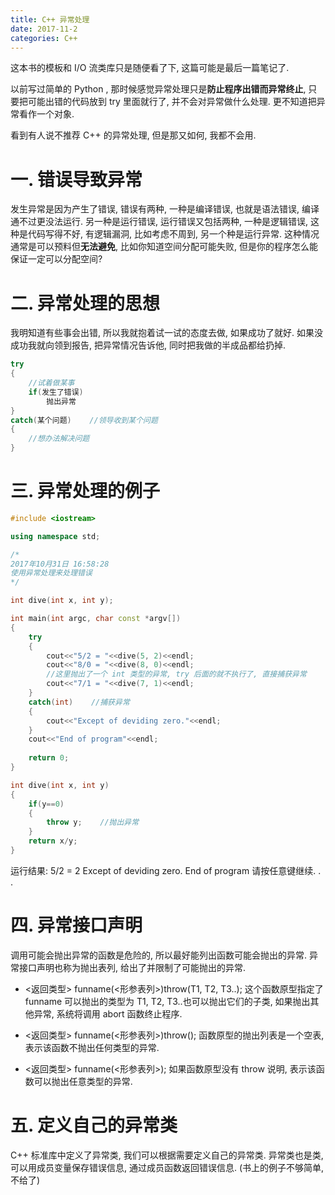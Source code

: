```yaml
---
title: C++ 异常处理
date: 2017-11-2
categories: C++
---
```


这本书的模板和 I/O 流类库只是随便看了下, 这篇可能是最后一篇笔记了.
<!--more-->
以前写过简单的 Python , 那时候感觉异常处理只是**防止程序出错而异常终止**, 只要把可能出错的代码放到 try 里面就行了, 并不会对异常做什么处理. 更不知道把异常看作一个对象. 

看到有人说不推荐 C++ 的异常处理, 但是那又如何, 我都不会用.

# 一. 错误导致异常
发生异常是因为产生了错误, 错误有两种, 一种是编译错误, 也就是语法错误, 编译通不过更没法运行. 另一种是运行错误, 运行错误又包括两种, 一种是逻辑错误, 这种是代码写得不好, 有逻辑漏洞, 比如考虑不周到, 另一个种是运行异常. 这种情况通常是可以预料但**无法避免**, 比如你知道空间分配可能失败, 但是你的程序怎么能保证一定可以分配空间?

# 二. 异常处理的思想
我明知道有些事会出错, 所以我就抱着试一试的态度去做, 如果成功了就好. 如果没成功我就向领到报告, 把异常情况告诉他, 同时把我做的半成品都给扔掉.
```c++
try
{
    //试着做某事
    if(发生了错误)
        抛出异常
}
catch(某个问题)    //领导收到某个问题
{
    //想办法解决问题
}
```

# 三. 异常处理的例子
```c++
#include <iostream>

using namespace std;

/*
2017年10月31日 16:58:28
使用异常处理来处理错误
*/

int dive(int x, int y);

int main(int argc, char const *argv[])
{
    try
    {
        cout<<"5/2 = "<<dive(5, 2)<<endl;
        cout<<"8/0 = "<<dive(8, 0)<<endl;    
        //这里抛出了一个 int 类型的异常, try 后面的就不执行了, 直接捕获异常
        cout<<"7/1 = "<<dive(7, 1)<<endl;
    }
    catch(int)    //捕获异常
    {
        cout<<"Except of deviding zero."<<endl;
    }
    cout<<"End of program"<<endl;
    
    return 0;
}

int dive(int x, int y)
{
    if(y==0)
    {
        throw y;    //抛出异常
    }
    return x/y;
}
```
运行结果:
    5/2 = 2
    Except of deviding zero.
    End of program
    请按任意键继续. . .

# 四. 异常接口声明
调用可能会抛出异常的函数是危险的, 所以最好能列出函数可能会抛出的异常. 
异常接口声明也称为抛出表列, 给出了并限制了可能抛出的异常.

- <返回类型> funname(<形参表列>)throw(T1, T2, T3..);
这个函数原型指定了 funname 可以抛出的类型为 T1, T2, T3..也可以抛出它们的子类, 如果抛出其他异常, 系统将调用 abort 函数终止程序.

- <返回类型> funname(<形参表列>)throw();
函数原型的抛出列表是一个空表, 表示该函数不抛出任何类型的异常.

- <返回类型> funname(<形参表列>);
如果函数原型没有 throw 说明, 表示该函数可以抛出任意类型的异常.

# 五. 定义自己的异常类
C++ 标准库中定义了异常类, 我们可以根据需要定义自己的异常类.
异常类也是类, 可以用成员变量保存错误信息, 通过成员函数返回错误信息.
(书上的例子不够简单, 不给了)

